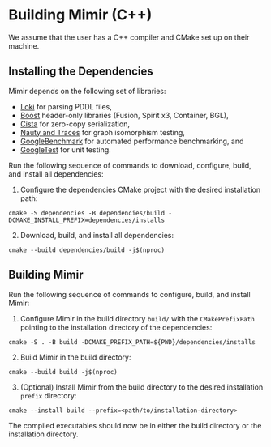 # Building Mimir (C++)

We assume that the user has a C++ compiler and CMake set up on their machine.

## Installing the Dependencies

Mimir depends on the following set of libraries:

- [Loki](https://github.com/drexlerd/Loki) for parsing PDDL files,
- [Boost](https://www.boost.org/) header-only libraries (Fusion, Spirit x3, Container, BGL),
- [Cista](https://github.com/felixguendling/cista/) for zero-copy serialization,
- [Nauty and Traces](https://users.cecs.anu.edu.au/~bdm/nauty/) for graph isomorphism testing,
- [GoogleBenchmark](https://github.com/google/benchmark) for automated performance benchmarking, and
- [GoogleTest](https://github.com/google/googletest) for unit testing.

Run the following sequence of commands to download, configure, build, and install all dependencies:

1. Configure the dependencies CMake project with the desired installation path:
```console
cmake -S dependencies -B dependencies/build -DCMAKE_INSTALL_PREFIX=dependencies/installs
```
2. Download, build, and install all dependencies:
```console
cmake --build dependencies/build -j$(nproc)
```

## Building Mimir

Run the following sequence of commands to configure, build, and install Mimir:

1. Configure Mimir in the build directory `build/` with the `CMakePrefixPath` pointing to the installation directory of the dependencies:
```console
cmake -S . -B build -DCMAKE_PREFIX_PATH=${PWD}/dependencies/installs
```
2. Build Mimir in the build directory:
```console
cmake --build build -j$(nproc)
```
3. (Optional) Install Mimir from the build directory to the desired installation `prefix` directory:
```console
cmake --install build --prefix=<path/to/installation-directory>
```

The compiled executables should now be in either the build directory or the installation directory.
